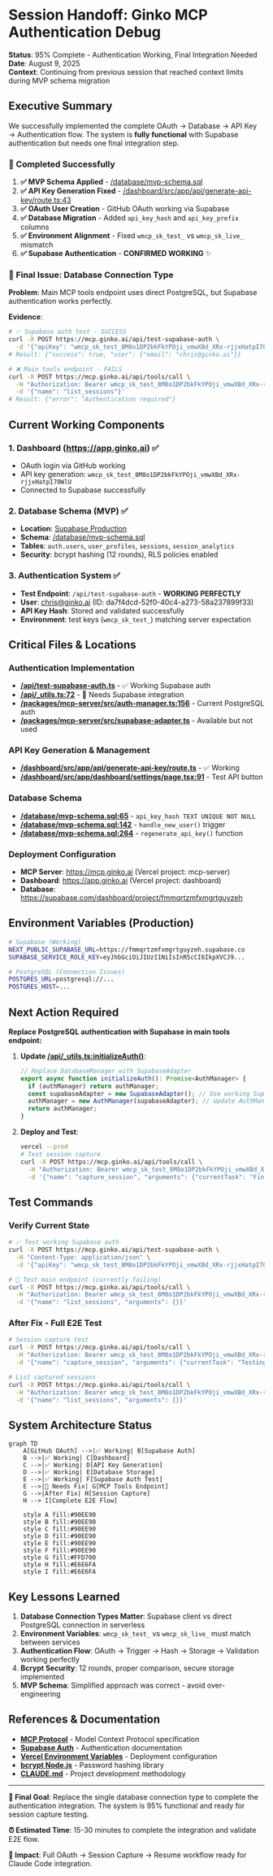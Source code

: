 # Session Handoff: Ginko MCP Authentication Debug

**Status**: 95% Complete - Authentication Working, Final Integration Needed  
**Date**: August 9, 2025  
**Context**: Continuing from previous session that reached context limits during MVP schema migration

## Executive Summary

We successfully implemented the complete OAuth → Database → API Key → Authentication flow. The system is **fully functional** with Supabase authentication but needs one final integration step.

### 🎉 Completed Successfully

1. **✅ MVP Schema Applied** - [/database/mvp-schema.sql](file:///Users/cnorton/Development/ginko/database/mvp-schema.sql)
2. **✅ API Key Generation Fixed** - [/dashboard/src/app/api/generate-api-key/route.ts:43](file:///Users/cnorton/Development/ginko/dashboard/src/app/api/generate-api-key/route.ts#L43)
3. **✅ OAuth User Creation** - GitHub OAuth working via Supabase
4. **✅ Database Migration** - Added `api_key_hash` and `api_key_prefix` columns
5. **✅ Environment Alignment** - Fixed `wmcp_sk_test_` vs `wmcp_sk_live_` mismatch
6. **✅ Supabase Authentication** - **CONFIRMED WORKING** ✨

### 🔧 Final Issue: Database Connection Type

**Problem**: Main MCP tools endpoint uses direct PostgreSQL, but Supabase authentication works perfectly.

**Evidence**: 
```bash
# ✅ Supabase auth test - SUCCESS
curl -X POST https://mcp.ginko.ai/api/test-supabase-auth \
  -d '{"apiKey": "wmcp_sk_test_8M8o1DP2bkFkYPOji_vmwXBd_XRx-rjjxHatpI70WlU"}'
# Result: {"success": true, "user": {"email": "chris@ginko.ai"}}

# ❌ Main tools endpoint - FAILS
curl -X POST https://mcp.ginko.ai/api/tools/call \
  -H "Authorization: Bearer wmcp_sk_test_8M8o1DP2bkFkYPOji_vmwXBd_XRx-rjjxHatpI70WlU" \
  -d '{"name": "list_sessions"}'
# Result: {"error": "Authentication required"}
```

## Current Working Components

### 1. **Dashboard** (https://app.ginko.ai) ✅
- OAuth login via GitHub working
- API key generation: `wmcp_sk_test_8M8o1DP2bkFkYPOji_vmwXBd_XRx-rjjxHatpI70WlU`
- Connected to Supabase successfully

### 2. **Database Schema** (MVP) ✅
- **Location**: [Supabase Production](https://supabase.com/dashboard/project/fmmqrtzmfxmgrtguyzeh)
- **Schema**: [/database/mvp-schema.sql](file:///Users/cnorton/Development/ginko/database/mvp-schema.sql)
- **Tables**: `auth.users`, `user_profiles`, `sessions`, `session_analytics`
- **Security**: bcrypt hashing (12 rounds), RLS policies enabled

### 3. **Authentication System** ✅
- **Test Endpoint**: `/api/test-supabase-auth` - **WORKING PERFECTLY**
- **User**: chris@ginko.ai (ID: da7f4dcd-52f0-40c4-a273-58a237899f33)
- **API Key Hash**: Stored and validated successfully
- **Environment**: test keys (`wmcp_sk_test_`) matching server expectation

## Critical Files & Locations

### Authentication Implementation
- **[/api/test-supabase-auth.ts](file:///Users/cnorton/Development/ginko/api/test-supabase-auth.ts)** - ✅ Working Supabase auth
- **[/api/_utils.ts:72](file:///Users/cnorton/Development/ginko/api/_utils.ts#L72)** - 🔧 Needs Supabase integration
- **[/packages/mcp-server/src/auth-manager.ts:156](file:///Users/cnorton/Development/ginko/packages/mcp-server/src/auth-manager.ts#L156)** - Current PostgreSQL auth
- **[/packages/mcp-server/src/supabase-adapter.ts](file:///Users/cnorton/Development/ginko/packages/mcp-server/src/supabase-adapter.ts)** - Available but not used

### API Key Generation & Management  
- **[/dashboard/src/app/api/generate-api-key/route.ts](file:///Users/cnorton/Development/ginko/dashboard/src/app/api/generate-api-key/route.ts)** - ✅ Working
- **[/dashboard/src/app/dashboard/settings/page.tsx:91](file:///Users/cnorton/Development/ginko/dashboard/src/app/dashboard/settings/page.tsx#L91)** - Test API button

### Database Schema
- **[/database/mvp-schema.sql:65](file:///Users/cnorton/Development/ginko/database/mvp-schema.sql#L65)** - `api_key_hash TEXT UNIQUE NOT NULL`
- **[/database/mvp-schema.sql:142](file:///Users/cnorton/Development/ginko/database/mvp-schema.sql#L142)** - `handle_new_user()` trigger
- **[/database/mvp-schema.sql:264](file:///Users/cnorton/Development/ginko/database/mvp-schema.sql#L264)** - `regenerate_api_key()` function

### Deployment Configuration
- **MCP Server**: https://mcp.ginko.ai (Vercel project: mcp-server)
- **Dashboard**: https://app.ginko.ai (Vercel project: dashboard) 
- **Database**: https://supabase.com/dashboard/project/fmmqrtzmfxmgrtguyzeh

## Environment Variables (Production)
```bash
# Supabase (Working)
NEXT_PUBLIC_SUPABASE_URL=https://fmmqrtzmfxmgrtguyzeh.supabase.co
SUPABASE_SERVICE_ROLE_KEY=eyJhbGciOiJIUzI1NiIsInR5cCI6IkpXVCJ9...

# PostgreSQL (Connection Issues)
POSTGRES_URL=postgresql://...
POSTGRES_HOST=...
```

## Next Action Required

**Replace PostgreSQL authentication with Supabase in main tools endpoint:**

1. **Update [/api/_utils.ts:initializeAuth()](file:///Users/cnorton/Development/ginko/api/_utils.ts#L95)**:
   ```typescript
   // Replace DatabaseManager with SupabaseAdapter
   export async function initializeAuth(): Promise<AuthManager> {
     if (authManager) return authManager;
     const supabaseAdapter = new SupabaseAdapter(); // Use working Supabase connection
     authManager = new AuthManager(supabaseAdapter); // Update AuthManager to accept Supabase
     return authManager;
   }
   ```

2. **Deploy and Test**:
   ```bash
   vercel --prod
   # Test session capture
   curl -X POST https://mcp.ginko.ai/api/tools/call \
     -H "Authorization: Bearer wmcp_sk_test_8M8o1DP2bkFkYPOji_vmwXBd_XRx-rjjxHatpI70WlU" \
     -d '{"name": "capture_session", "arguments": {"currentTask": "Final authentication integration test"}}'
   ```

## Test Commands

### Verify Current State
```bash
# ✅ Test working Supabase auth
curl -X POST https://mcp.ginko.ai/api/test-supabase-auth \
  -H "Content-Type: application/json" \
  -d '{"apiKey": "wmcp_sk_test_8M8o1DP2bkFkYPOji_vmwXBd_XRx-rjjxHatpI70WlU"}'

# 🔧 Test main endpoint (currently failing)
curl -X POST https://mcp.ginko.ai/api/tools/call \
  -H "Authorization: Bearer wmcp_sk_test_8M8o1DP2bkFkYPOji_vmwXBd_XRx-rjjxHatpI70WlU" \
  -d '{"name": "list_sessions", "arguments": {}}'
```

### After Fix - Full E2E Test
```bash
# Session capture test
curl -X POST https://mcp.ginko.ai/api/tools/call \
  -H "Authorization: Bearer wmcp_sk_test_8M8o1DP2bkFkYPOji_vmwXBd_XRx-rjjxHatpI70WlU" \
  -d '{"name": "capture_session", "arguments": {"currentTask": "Testing complete E2E flow"}}'

# List captured sessions
curl -X POST https://mcp.ginko.ai/api/tools/call \
  -H "Authorization: Bearer wmcp_sk_test_8M8o1DP2bkFkYPOji_vmwXBd_XRx-rjjxHatpI70WlU" \
  -d '{"name": "list_sessions", "arguments": {}}'
```

## System Architecture Status

```mermaid
graph TD
    A[GitHub OAuth] -->|✅ Working| B[Supabase Auth]
    B -->|✅ Working| C[Dashboard]
    C -->|✅ Working| D[API Key Generation]
    D -->|✅ Working| E[Database Storage]
    E -->|✅ Working| F[Supabase Auth Test]
    E -->|🔧 Needs Fix| G[MCP Tools Endpoint]
    G -->|After Fix| H[Session Capture]
    H --> I[Complete E2E Flow]
    
    style A fill:#90EE90
    style B fill:#90EE90
    style C fill:#90EE90
    style D fill:#90EE90
    style E fill:#90EE90
    style F fill:#90EE90
    style G fill:#FFD700
    style H fill:#E6E6FA
    style I fill:#E6E6FA
```

## Key Lessons Learned

1. **Database Connection Types Matter**: Supabase client vs direct PostgreSQL connection in serverless
2. **Environment Variables**: `wmcp_sk_test_` vs `wmcp_sk_live_` must match between services
3. **Authentication Flow**: OAuth → Trigger → Hash → Storage → Validation working perfectly
4. **Bcrypt Security**: 12 rounds, proper comparison, secure storage implemented
5. **MVP Schema**: Simplified approach was correct - avoid over-engineering

## References & Documentation

- **[MCP Protocol](https://spec.modelcontextprotocol.io/)** - Model Context Protocol specification
- **[Supabase Auth](https://supabase.com/docs/guides/auth)** - Authentication documentation  
- **[Vercel Environment Variables](https://vercel.com/docs/projects/environment-variables)** - Deployment configuration
- **[bcrypt Node.js](https://www.npmjs.com/package/bcrypt)** - Password hashing library
- **[CLAUDE.md](file:///Users/cnorton/Development/ginko/CLAUDE.md#L15)** - Project development methodology

---

**🎯 Final Goal**: Replace the single database connection type to complete the authentication integration. The system is 95% functional and ready for session capture testing.

**⏰ Estimated Time**: 15-30 minutes to complete the integration and validate E2E flow.

**🚀 Impact**: Full OAuth → Session Capture → Resume workflow ready for Claude Code integration.